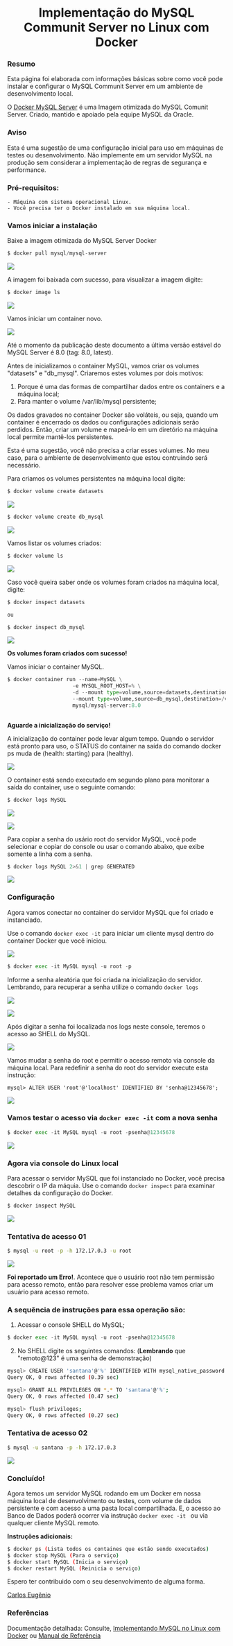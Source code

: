 # <center>Implementação do MySQL Communit Server no Linux com Docker</center>


### Resumo


Esta página foi elaborada com informações básicas sobre como você pode instalar e configurar o MySQL Communit Server em um ambiente de desenvolvimento local.


O [Docker MySQL Server](https://hub.docker.com/r/mysql/mysql-server) é uma Imagem otimizada do MySQL Comunit Server. Criado, mantido e apoiado pela equipe MySQL da Oracle.


### Aviso

Esta é uma sugestão de uma configuração inicial para uso em máquinas de testes ou desenvolvimento. Não implemente em um servidor MySQL na produção sem considerar a implementação de regras de segurança e performance.



### Pré-requisitos:    

    - Máquina com sistema operacional Linux.
    - Você precisa ter o Docker instalado em sua máquina local.



### Vamos iniciar a instalação


Baixe a imagem otimizada do MySQL Server Docker

<!-- #region -->
```python
$ docker pull mysql/mysql-server
```
<!-- #endregion -->

![](img/docker-pull-mysql-server.png)


A imagem foi baixada com sucesso, para visualizar a imagem digite:

<!-- #region -->
```python
$ docker image ls
```
<!-- #endregion -->

![](img/docker-image-ls.png)


Vamos iniciar um container novo.


![](img/docker-container-run.png)


Até o momento da publicação deste documento a última versão estável do MySQL Server é 8.0 (tag: 8.0, latest).


Antes de inicializamos o container MySQL, vamos criar os volumes "datasets" e "db_mysql". Criaremos estes volumes por dois motivos:

1. Porque é uma das formas de compartilhar dados entre os containers e a máquina local;
2. Para manter o volume /var/lib/mysql persistente; 

Os dados gravados no container Docker são voláteis, ou seja, quando um container é encerrado os dados ou configurações adicionais serão perdidos. Então, criar um volume e mapeá-lo em um diretório na máquina local permite mantê-los persistentes. 

Esta é uma sugestão, você não precisa a criar esses volumes. No meu caso, para o ambiente de desenvolvimento que estou contruindo será necessário.



Para criamos os volumes persistentes na máquina local digite:

<!-- #region -->
```python
$ docker volume create datasets

```

<!-- #endregion -->

![](img/docker-volume-create.png)

<!-- #region -->
```python
$ docker volume create db_mysql

```
<!-- #endregion -->

![](img/docker-volume-create2.png)


Vamos listar os volumes criados:

<!-- #region -->
```python
$ docker volume ls

```
<!-- #endregion -->

![](img/docker-volumes.png)


Caso você queira saber onde os volumes foram criados na máquina local, digite:

<!-- #region -->
```python
$ docker inspect datasets

ou 

$ docker inspect db_mysql

```
<!-- #endregion -->

![](img/docker-inspect.png)


**Os volumes foram criados com sucesso!**


Vamos iniciar o container MySQL.

<!-- #region -->
```python
$ docker container run --name=MySQL \
                     -e MYSQL_ROOT_HOST=% \
                     -d --mount type=volume,source=datasets,destination=/opt/datasets \
                     --mount type=volume,source=db_mysql,destination=/var/lib/mysql  \
                     mysql/mysql-server:8.0
        
```
<!-- #endregion -->

**Aguarde a inicialização do serviço!**


A inicialização do container pode levar algum tempo. Quando o servidor está pronto para uso, o STATUS do container na saída do comando docker ps muda de (health: starting) para (healthy).


![](img/docker-container-run-ps.png)


O container está sendo executado em segundo plano para monitorar a saída do container, use o seguinte comando:

<!-- #region -->
```python
$ docker logs MySQL

```
<!-- #endregion -->

![](img/docker-log-mysql.png)


![](img/docker-logs-mysql.png)


Para copiar a senha do usário root do servidor MySQL, você pode selecionar e copiar do console ou usar o comando abaixo, que exibe somente a linha com a senha.

<!-- #region -->
```python
$ docker logs MySQL 2>&1 | grep GENERATED
```
<!-- #endregion -->

![](img/docker-logs-senha.png)


### Configuração


Agora vamos conectar no container do servidor MySQL que foi criado e instanciado.


Use o comando ``` docker exec -it ``` para iniciar um cliente mysql dentro do container Docker que você iniciou.


![](img/docker-exec-it.png)

<!-- #region -->
```python
$ docker exec -it MySQL mysql -u root -p
```
<!-- #endregion -->

Informe a senha aleatória que foi criada na inicialização do servidor. Lembrando, para recuperar a senha utilize o comando ``` docker logs ```


![](img/docker-log-senha-mysql.png)


![](img/docker-exec-it-root.png)


Após digitar a senha foi localizada nos logs neste console, teremos o acesso ao SHELL do MySQL.


![](img/mysql.png)


Vamos mudar a senha do root e permitir o acesso remoto via console da máquina local. Para  redefinir a senha do root do servidor execute esta instrução:


```mysql 
mysql> ALTER USER 'root'@'localhost' IDENTIFIED BY 'senha@12345678';
``` 


![](img/alter-user1.png)


### Vamos testar o acesso via ``` docker exec -it ``` com a nova senha

<!-- #region -->
```python 
$ docker exec -it MySQL mysql -u root -psenha@12345678
``` 
<!-- #endregion -->

![](img/docker-exe-mysql-uroot.png)


### Agora via console do Linux local


Para acessar o servidor MySQL que foi instanciado no Docker, você precisa descobrir o IP da máquia. Use o comando ``` docker inspect ``` para examinar detalhes da configuração do Docker.

<!-- #region -->
```python 
$ docker inspect MySQL
```
<!-- #endregion -->

![](img/ip-addr.png)


### Tentativa de acesso 01 

<!-- #region -->
```bash 
$ mysql -u root -p -h 172.17.0.3 -u root
``` 
<!-- #endregion -->

![](img/erro1.png)


**Foi reportado um Erro!**. Acontece que o usuário root não tem permissão para acesso remoto, então para resolver esse problema vamos criar um usuário para acesso remoto.


### A sequência de instruções para essa operação são:


1. Acessar o console SHELL do MySQL;

<!-- #region -->
```python 
$ docker exec -it MySQL mysql -u root -psenha@12345678
``` 
<!-- #endregion -->

2. No SHELL digite os seguintes comandos: (**Lembrando** que "remoto@123" é uma senha de demonstração)

<!-- #region -->
```bash 
mysql> CREATE USER 'santana'@'%' IDENTIFIED WITH mysql_native_password BY 'remoto@123';
Query OK, 0 rows affected (0.39 sec)

mysql> GRANT ALL PRIVILEGES ON *.* TO 'santana'@'%';
Query OK, 0 rows affected (0.47 sec)

mysql> flush privileges;
Query OK, 0 rows affected (0.27 sec)
```
<!-- #endregion -->

### Tentativa de acesso 02

<!-- #region -->
```bash 
$ mysql -u santana -p -h 172.17.0.3 
``` 
<!-- #endregion -->

![](img/mysql-h.png)


### Concluído!

Agora temos um servidor MySQL rodando em um Docker em nossa máquina local de desenvolvimento ou testes, com volume de dados persistente e com acesso a uma pasta local compartilhada. E, o acesso ao Banco de Dados poderá ocorrer via instrução ```docker exec -it ``` ou via qualquer cliente MySQL remoto.



**Instruções adicionais:**

<!-- #region -->
```bash 
$ docker ps (Lista todos os containes que estão sendo executados)
$ docker stop MySQL (Para o serviço)
$ docker start MySQL (Inicia o serviço)
$ docker restart MySQL (Reinicia o serviço)

``` 
<!-- #endregion -->

Espero ter contribuido com o seu desenvolvimento de alguma forma.


[Carlos Eugênio](https://carlosemsantana.github.io/) 


### Referências


Documentação detalhada: Consulte, [Implementando MySQL no Linux com Docker](https://dev.mysql.com/doc/refman/8.0/en/linux-installation-docker.html) ou [Manual de Referência](https://dev.mysql.com/doc/refman/8.0/en/)

```python

```

